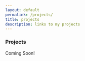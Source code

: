 ```yaml
---
layout: default
permalink: /projects/
title: projects
description: links to my projects
---
```


### Projects

Coming Soon!